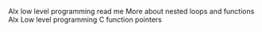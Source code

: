Alx low level programming read me
More about nested loops and functions
Alx Low level programming
C function pointers
